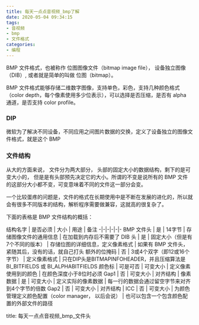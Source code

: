 ```yaml
---
title: 每天一点点音视频_bmp了解
date: 2020-05-04 09:34:15
tags:
- 音视频
- bmp
- 文件格式
categories:
- 编程
---
```


BMP 文件格式，也被称作 位图图像文件（bitmap image file）， 设备独立图像（DIB）, 或者就是简单的叫做 位图（bitmap）。

BMP 文件格式能够存储二维数字图像，支持单色，彩色，支持几种颜色格式（color depth，每个像素使用多少位表示），可以选择是否压缩，是否有 alpha 通道，是否支持 color profile。

### DIP

微软为了解决不同设备，不同应用之间图片数据的交换，定义了设备独立的图像文件格式，就是这个 BMP

### 文件结构

从大的方面来说， 文件分为两大部分， 头部的固定大小的数据结构，剩下的是可变大小的， 但是是有头部预先决定它的大小。所谓的不变是说所有的 BMP 文件的这部分大小都不变，可变意味着不同的文件这一部分会变。

一个比较蛋疼的问题是，文件的格式在长期使用中是不断在发展的进化的，所以就会有很多不同版本的结构，解析程序需要做兼容，这就高的很复杂了。

下面的表格是 BMP 文件结构的概括：

结构名字 | 是否必须 | 大小 | 用途 | 备注
-|-|-|-|-|-
BMP 文件头 | 是 | 14字节 | 存储图像文件的通用信息 | 在加载到内存后不需要了
DIB 头 | 是 | 固定大小（但是有7个不同的版本） | 存储位图的详细信息，定义像素格式 | 如果有 BMP 文件头，紧随其后，没有的话，就自己打头
额外的位掩码 | 否 | 3或4个双字（即12或16个字节） | 定义像素格式 | 只在DIP头是BITMAPINFOHEADER，并且压缩算法是BI_BITFIELDS 或 BI_ALPHABITFIELDS
颜色标 | 可是可否 | 可变大小 | 定义像素使用到的颜色 | 在颜色深度小于8位时必须
Gap1 | 否 | 可变大小 | 对齐结构 | 
像素数据 | 是 | 可变大小 | 定义实际的像素数据 | 每一行的数据会通过留空字节来对齐到4个字节的倍数
Gap2 | 否 | 可变大小 | 对齐结构 | 
ICC | 否 | 可变大小 | 为颜色管理定义颜色配置（color manager， 以后会说） | 也可以包含一个包含颜色配置的外部文件的路径

title: 每天一点点音视频_bmp_文件头